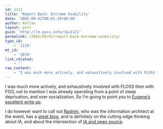 ```yaml
---
id: 1121
title: 'Report Back: Extreme Usability'
date: '2005-09-01T08:01:28+00:00'
author: Kellan
layout: post
guid: 'http://lm.quxx.info/?p=1121'
permalink: /2005/09/01/report-back-extreme-usability/
typo_id:
    - '1119'
mt_id:
    - '3078'
link_related:
    - ''
raw_content:
    - "I was much more actively, and exhaustively involved with FLOSS then with FOO, not to mention I was already operating from a point of sleep deprivation, and over socialization.  So I\\'m going to point you to [Eugene\\'s excellent write up](http://www.eekim.com/blog/2005/08/26/xu200508redux).\n\nI do however want to call out [Rashmi](http://www.rashmisinha.com/), who was the information architect at the event, has a [great blog](http://www.rashmisinha.com/), and is definitely on the cutting edge thinking about IA, and about the intersection of [IA and open source](http://www.rashmisinha.com/archives/05_04/open-source.html)."
---
```


I was much more actively, and exhaustively involved with FLOSS then with FOO, not to mention I was already operating from a point of sleep deprivation, and over socialization. So I’m going to point you to [Eugene’s excellent write up](http://www.eekim.com/blog/2005/08/26/xu200508redux).

I do however want to call out [Rashmi](http://www.rashmisinha.com/), who was the information architect at the event, has a [great blog](http://www.rashmisinha.com/), and is definitely on the cutting edge thinking about IA, and about the intersection of [IA and open source](http://www.rashmisinha.com/archives/05\_04/open-source.html).